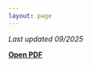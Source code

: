 ```yaml
---
layout: page
---
```


*Last updated 09/2025*


[**Open PDF**](/Erick-Ross-CV.pdf)

<!-- <a href="/Erick-Ross-CV.pdf" target="_blank">Open PDF</a> -->

<!-- <embed src="/Erick-Ross-CV.pdf" type="application/pdf" width="780" height="1200"> 


<embed src="/Erick-Ross-CV.pdf" type="application/pdf" width="100%" height="100%"> 


<object data="/Erick-Ross-CV.pdf" type="application/pdf" style="min-height:100vh;width:100%"></object> -->


